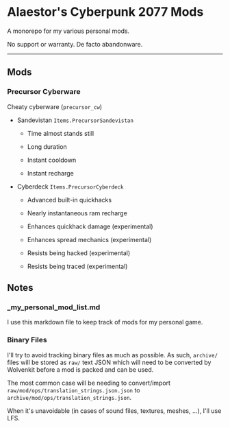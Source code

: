 # Alaestor's Cyberpunk 2077 Mods

A monorepo for my various personal mods.

No support or warranty. De facto abandonware. 

---

## Mods

### Precursor Cyberware

Cheaty cyberware (`precursor_cw`)

- Sandevistan `Items.PrecursorSandevistan`
  
  - Time almost stands still
  
  - Long duration
  
  - Instant cooldown
  
  - Instant recharge

- Cyberdeck `Items.PrecursorCyberdeck`
  
  - Advanced built-in quickhacks
  
  - Nearly instantaneous ram recharge
  
  - Enhances quickhack damage (experimental)
  
  - Enhances spread mechanics (experimental)
  
  - Resists being hacked (experimental)
  
  - Resists being traced (experimental)

## Notes

### _my_personal_mod_list.md

I use this markdown file to keep track of mods for my personal game.

### Binary Files

I'll try to avoid tracking binary files as much as possible. As such, `archive/` files will be stored as `raw/` text JSON which will need to be converted by Wolvenkit before a mod is packed and can be used.

The most common case will be needing to convert/import `raw/mod/ops/translation_strings.json.json` to `archive/mod/ops/translation_strings.json`.

When it's unavoidable (in cases of sound files, textures, meshes, ...), I'll use LFS.
